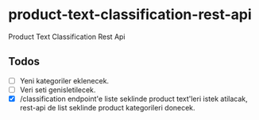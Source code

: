 # product-text-classification-rest-api
Product Text Classification Rest Api


## Todos

- [ ] Yeni kategoriler eklenecek.
- [ ] Veri seti genisletilecek.
- [x] /classification endpoint'e liste seklinde product text'leri istek atilacak, rest-api de list seklinde product kategorileri donecek.

<!-- anyio==3.5.0
asgiref==3.5.0
beautifulsoup4==4.11.1
bs4==0.0.1
click==8.1.2
colorama==0.4.4
fastapi==0.75.1
h11==0.13.0
h2==4.1.0
hpack==4.0.0
hyperframe==6.0.1
idna==3.3
joblib==1.1.0
numpy==1.22.3
priority==2.0.0
pydantic==1.9.0
scikit-learn==1.0.2
scipy==1.8.0
sklearn==0.0
sniffio==1.2.0
soupsieve==2.3.2
starlette==0.17.1
threadpoolctl==3.1.0
toml==0.10.2
typing_extensions==4.1.1
uvicorn==0.17.6
wsproto==1.1.0 -->
